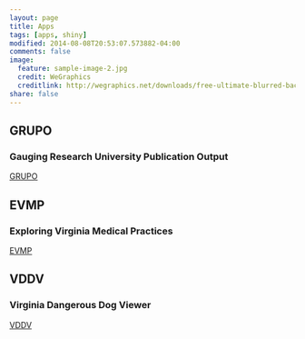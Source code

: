 ```yaml
---
layout: page
title: Apps
tags: [apps, shiny]
modified: 2014-08-08T20:53:07.573882-04:00
comments: false
image:
  feature: sample-image-2.jpg
  credit: WeGraphics
  creditlink: http://wegraphics.net/downloads/free-ultimate-blurred-background-pack/
share: false
---
```



## GRUPO

### Gauging Research University Publication Output

<a markdown="0" href="http://apps.bioconnector.virginia.edu/grupo" class="btn">GRUPO</a>

## EVMP

### Exploring Virginia Medical Practices

<a markdown="0" href="http://apps.bioconnector.virginia.edu/evmp" class="btn">EVMP</a>

## VDDV

### Virginia Dangerous Dog Viewer

<a markdown="0" href="http://apps.bioconnector.virginia.edu/dogs" class="btn">VDDV</a>